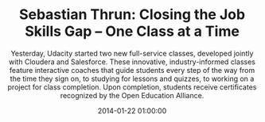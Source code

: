 ---
layout: post
title:  "Sebastian Thrun: Closing the Job Skills Gap – One Class at a Time"
subtitle:  "Yesterday, Udacity started two new full-service classes, developed jointly with Cloudera and Salesforce. These innovative, industry-informed classes feature interactive coaches that guide students every step of the way from the time they sign on, to studying for lessons and quizzes, to working on a project for class completion. Upon completion, students receive certificates recognized by the Open Education Alliance."
date:   2014-01-22 01:00:00
refurl: http://blog.udacity.com/2014/01/sebastian-thrun-closing-job-skills-gap.html
source: udacity.com
categories: linkpost
---